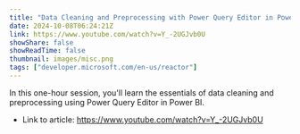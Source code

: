```yaml
---
title: "Data Cleaning and Preprocessing with Power Query Editor in Power BI"
date: 2024-10-08T06:24:21Z
link: https://www.youtube.com/watch?v=Y_-2UGJvb0U
showShare: false
showReadTime: false
thumbnail: images/misc.png
tags: ["developer.microsoft.com/en-us/reactor"]
---
```

In this one-hour session, you'll learn the essentials of data cleaning and preprocessing using Power Query Editor in Power BI.

- Link to article: https://www.youtube.com/watch?v=Y_-2UGJvb0U